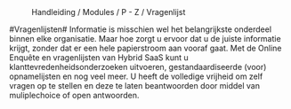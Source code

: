 <properties>
	<page>
		<title>Vragenlijsten</title>
	</page>
	<menu>
		<position>Handleiding / Modules / P - Z / Vragenlijst</position> 
		<title>Introductie</title>
	</menu>
</properties>

#Vragenlijsten#
<description>Informatie is misschien wel het belangrijkste onderdeel binnen elke organisatie. Maar hoe zorgt u ervoor dat u de juiste informatie krijgt, zonder dat er een hele papierstroom aan vooraf gaat.
Met de Online Enquête en vragenlijsten van Hybrid SaaS kunt u klanttevredenheidsonderzoeken uitvoeren, gestandaardiseerde (voor) opnamelijsten en nog veel meer. U heeft de volledige vrijheid om zelf vragen op te stellen en deze te laten beantwoorden door middel van muliplechoice of open antwoorden.
</description>
